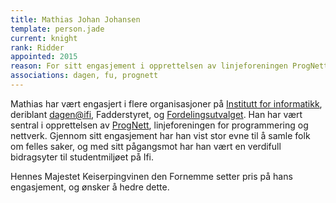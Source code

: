 ```yaml
---
title: Mathias Johan Johansen
template: person.jade
current: knight
rank: Ridder
appointed: 2015
reason: For sitt engasjement i opprettelsen av linjeforeningen ProgNett tildeles Mathias Johan Johansen graden Ridder av Hennes Majest Keiserpingvinen den Fornemmes orden.
associations: dagen, fu, prognett
---
```


Mathias har vært engasjert i flere organisasjoner på [Institutt for informatikk](http://ifi.uio.no/), deriblant [dagen@ifi](http://www.dagenatifi.no/), Fadderstyret, og [Fordelingsutvalget](http://fordelingsutvalget.com/). Han har vært sentral i opprettelsen av [ProgNett](http://foreninger.uio.no/prognett/), linjeforeningen for programmering og nettverk. Gjennom sitt engasjement har han vist stor evne til å samle folk om felles saker, og med sitt pågangsmot har han vært en verdifull bidragsyter til studentmiljøet på Ifi.

Hennes Majestet Keiserpingvinen den Fornemme setter pris på hans engasjement, og ønsker å hedre dette.